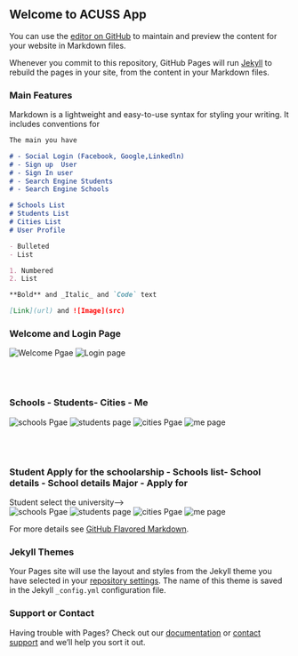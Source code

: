 ## Welcome to ACUSS App

You can use the [editor on GitHub](https://github.com/masalan/ACUSS/edit/master/README.md) to maintain and preview the content for your website in Markdown files.

Whenever you commit to this repository, GitHub Pages will run [Jekyll](https://jekyllrb.com/) to rebuild the pages in your site, from the content in your Markdown files.

### Main Features

Markdown is a lightweight and easy-to-use syntax for styling your writing. It includes conventions for

```markdown
The main you have

# - Social Login (Facebook, Google,Linkedln) 
# - Sign up  User
# - Sign In user
# - Search Engine Students 
# - Search Engine Schools

# Schools List 
# Students List 
# Cities List 
# User Profile 

- Bulleted
- List

1. Numbered
2. List

**Bold** and _Italic_ and `Code` text

[Link](url) and ![Image](src)
```

### Welcome and Login Page
  ![Welcome Pgae]( http://newapi.wedhoc.com/git/main.png)
  ![Login page]( http://newapi.wedhoc.com/git/login.png)

<br><br>

### Schools - Students- Cities - Me 
  ![schools Pgae]( http://newapi.wedhoc.com/git/schools.png)
  ![students page]( http://newapi.wedhoc.com/git/students.png)
  ![cities Pgae]( http://newapi.wedhoc.com/git/cities.png)
  ![me page]( http://newapi.wedhoc.com/git/ne.png)
  
  <br><br>
  ### Student Apply for the schoolarship - Schools list- School details - School details Major - Apply for 
  
  Student select the university-->
  <br>
  ![schools Pgae]( http://newapi.wedhoc.com/git/schools.png)
  ![students page]( http://newapi.wedhoc.com/git/schoolView.png)
  ![cities Pgae]( http://newapi.wedhoc.com/git/schoolView_major.png)
  ![me page]( http://newapi.wedhoc.com/git/schoolView_major_apply.png)

For more details see [GitHub Flavored Markdown](https://guides.github.com/features/mastering-markdown/).

### Jekyll Themes

Your Pages site will use the layout and styles from the Jekyll theme you have selected in your [repository settings](https://github.com/masalan/ACUSS/settings). The name of this theme is saved in the Jekyll `_config.yml` configuration file.

### Support or Contact

Having trouble with Pages? Check out our [documentation](https://help.github.com/categories/github-pages-basics/) or [contact support](https://github.com/contact) and we’ll help you sort it out.
